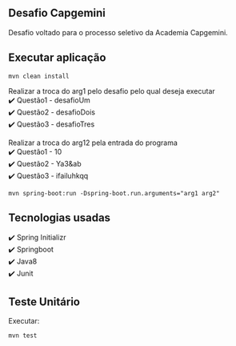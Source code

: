 ## Desafio Capgemini

Desafio voltado para o processo seletivo da Academia Capgemini.

## Executar aplicação
```mvn clean install```

 Realizar a troca do arg1 pelo desafio pelo qual deseja executar<br>
:heavy_check_mark: Questão1 - desafioUm<br>
:heavy_check_mark: Questão2 - desafioDois<br>
:heavy_check_mark: Questão3 - desafioTres

Realizar a troca do arg12 pela entrada do programa<br>
:heavy_check_mark: Questão1 - 10<br>
:heavy_check_mark: Questão2 - Ya3&ab<br>
:heavy_check_mark: Questão3 - ifailuhkqq

```mvn spring-boot:run -Dspring-boot.run.arguments="arg1 arg2"```


## Tecnologias usadas
:heavy_check_mark: Spring Initializr<br>
:heavy_check_mark: Springboot<br>
:heavy_check_mark: Java8<br>
:heavy_check_mark: Junit

## Teste Unitário

Executar:

```
mvn test 
```
